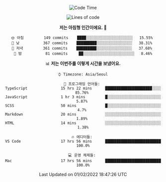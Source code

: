 <div align='center'>
 
<!--START_SECTION:waka-->
![Code Time](http://img.shields.io/badge/Code%20Time-1%2C148%20hrs%206%20mins-blue)

![Lines of code](https://img.shields.io/badge/%EC%A0%80%EB%8A%94%20%EC%97%AC%ED%83%9C%EA%B9%8C%EC%A7%80%20-59%20Thousand%20%EC%A4%84%EC%9D%98%20%EC%BD%94%EB%93%9C%EB%A5%BC%20%EC%9E%91%EC%84%B1%ED%96%88%EC%96%B4%EC%9A%94.-blue)

**저는 아침형 인간이에요. 🐤** 

```text
🌞 아침         149 commits    ████░░░░░░░░░░░░░░░░░░░░░   15.55% 
🌆 낮　         367 commits    █████████░░░░░░░░░░░░░░░░   38.31% 
🌃 저녁         361 commits    █████████░░░░░░░░░░░░░░░░   37.68% 
🌙 밤　         81 commits     ██░░░░░░░░░░░░░░░░░░░░░░░   8.46%

```


📊 **저는 이번주를 이렇게 시간을 보냈어요.** 

```text
⌚︎ Timezone: Asia/Seoul

💬 프로그래밍 언어들: 
TypeScript               15 hrs 22 mins      █████████████████████░░░░   85.76% 
JavaScript               1 hr 3 mins         █░░░░░░░░░░░░░░░░░░░░░░░░   5.87% 
SCSS                     50 mins             █░░░░░░░░░░░░░░░░░░░░░░░░   4.7% 
Markdown                 20 mins             ░░░░░░░░░░░░░░░░░░░░░░░░░   1.89% 
HTML                     14 mins             ░░░░░░░░░░░░░░░░░░░░░░░░░   1.38%

🔥 에디터들: 
VS Code                  17 hrs 56 mins      █████████████████████████   100.0%

💻 운영 체제들: 
Mac                      17 hrs 56 mins      █████████████████████████   100.0%

```


 Last Updated on 01/02/2022 18:47:26 UTC
<!--END_SECTION:waka-->
 </div>
<!---
Emewjin/Emewjin is a ✨ special ✨ repository because its `README.md` (this file) appears on your GitHub profile.
You can click the Preview link to take a look at your changes.
--->
